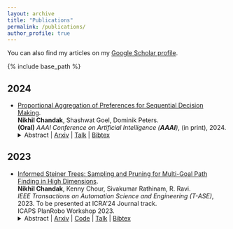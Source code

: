 ```yaml
---
layout: archive
title: "Publications"
permalink: /publications/
author_profile: true
---
```




<style>

table {
  margin-bottom: 1rem;
  width: 100%;
  font-size: 85%;
  border: 0px solid $border-color;
  border-collapse: collapse;
}

td,
th {
  padding:  1rem .25rem;
  border: 0px solid $border-color;
}

th {
  text-align: left;
}

tbody tr:nth-child(odd) td,
tbody tr:nth-child(odd) th {
  background-color: transparent;
}

.message {
  /* background-color: transparent; */
  background-color: #f8f8f8; /* Light grey background */
  border-left: 4px solid #2c3e50; /* Vertical line to the left */
  padding: 15px; /* Adds space inside the borders */
  margin: 10px 0; /* Adds space outside the borders */
}

paper {
 color: #; 
 font-weight:bold;
}


/* #bibtex-chandak2023informed */
.bibtex {
  display: none; /* Keeps the BibTex hidden by default */
  background-color: #f9f9f9; /* Light background for the BibTex block */
  border: 1px solid #ddd; /* Adds a border around the BibTex block */
  padding: 10px; /* Adds space inside the BibTex block */
  margin-top: 10px; /* Adds space above the BibTex block */
  white-space: pre-wrap; /* Preserves formatting and wraps text */
  font-family: "Courier New", monospace; /* Sets font to monospace for code-like appearance */
}
/*
#bibtex-chandak2023informed pre {
  margin: 5px; /* Removes default margin from pre tag */
}
*/

</style>


You can also find my articles on my
<a href="https://scholar.google.com/citations?user=8_lfEOsAAAAJ&hl=en"> Google Scholar profile</a>.

<!--
{% include base_path %}

{% for post in site.publications reversed %}
  {% include archive-single.html %}
{% endfor %}
-->


{% include base_path %}

## <a name="year2024"></a> 2024  

* [Proportional Aggregation of Preferences for Sequential Decision Making](https://arxiv.org/abs/2306.14858).     
    **Nikhil Chandak**, Shashwat Goel, Dominik Peters.\
    **(Oral)** <i>AAAI Conference on Artificial Intelligence (**AAAI**)</i>, (in print), 2024.
    <details>
                <summary>Abstract |  <a href="https://arxiv.org/abs/2306.14858">Arxiv</a> | <a href="https://youtu.be/kjZG89iDzuU">Talk</a> | <a href="javascript:void(0)" onclick="(function(target, id) { if ($('#' + id).css('display') == 'block') { $('#' + id).hide('fast'); $(target).text('Bibtex') } else { $('#' + id).show('fast'); $(target).text('Bibtex▲') } })(this, 'bibtex-chandak2023proportional');">Bibtex</a> </summary>   
                  <p class="message">
                  We study the problem of fair sequential decision making given voter preferences. In each round, a decision rule must choose a decision from a set of alternatives where each voter reports which of these alternatives they approve. Instead of going with the most popular choice in each round, we aim for proportional representation. We formalize this aim using axioms based on Proportional Justified Representation (PJR), which were proposed in the literature on multi-winner voting and were recently adapted to multi-issue decision making. The axioms require that every group of α% of the voters, if it agrees in every round (i.e., approves a common alternative), then those voters must approve at least α% of the decisions. A stronger version of the axioms requires that every group of α% of the voters that agrees in a β fraction of rounds must approve β⋅α% of the decisions. We show that three attractive voting rules satisfy axioms of this style. One of them (Sequential Phragmén) makes its decisions online, and the other two satisfy strengthened versions of the axioms but make decisions semi-online (Method of Equal Shares) or fully offline (Proportional Approval Voting). The first two are polynomial-time computable, and the latter is based on an NP-hard optimization, but it admits a polynomial-time local search algorithm that satisfies the same axiomatic properties. We present empirical results for these rules based on synthetic data and U.S. political elections. We also run experiments using the moral machine dataset about ethical dilemmas. We train preference models on user responses from different countries and let the models cast votes. We find that aggregating these votes using our rules leads to a more equal utility distribution across demographics than making decisions using a single global preference model.
                  </p>
              </details>           
    <!-- [[arXiv](https://arxiv.org/abs/2306.14858)] -->
    <!-- [<a href="https://arxiv.org/abs/2306.14858">Arxiv</a> | <a href="javascript:void(0)" onclick="(function(target, id) { if ($('#' + id).css('display') == 'block') { $('#' + id).hide('fast'); $(target).text('bibtex') } else { $('#' + id).show('fast'); $(target).text('bibtex▲') } })(this, 'bibtex-chandak2023proportional');">bibtex</a>] --> 
    <!-- [[code](https://github.com/lunjohnzhang/warehouse_env_gen_nca_public)]   -->  
<div id="bibtex-chandak2023proportional" class="bibtex" style="display:none">
<pre>@article{chandak2023proportional,
  title={Proportional Aggregation of Preferences for Sequential Decision Making},
  author={Chandak, Nikhil and Goel, Shashwat and Peters, Dominik},
  journal={arXiv preprint arXiv:2306.14858},
  year={2023}
}
</pre></div>

## <a name="year2023"></a> 2023  

* [Informed Steiner Trees: Sampling and Pruning for Multi-Goal Path Finding in High Dimensions](https://ieeexplore.ieee.org/abstract/document/10243500/).          
   **Nikhil Chandak**, Kenny Chour, Sivakumar Rathinam, R. Ravi.            
    <i>IEEE Transactions on Automation Science and Engineering (T-ASE)</i>, 2023. To be presented at ICRA'24 Journal track.  
    ICAPS PlanRobo Workshop 2023.
    <details>
                <summary>Abstract | <a href="https://arxiv.org/abs/2205.04548">Arxiv</a> | <a href="https://github.com/nikhilchandak/InformedSteinerTrees">Code</a> | <a href="https://youtu.be/-IcSHw5EfaU">Talk</a> | <a href="javascript:void(0)" onclick="(function(target, id) { if ($('#' + id).css('display') == 'block') { $('#' + id).hide('fast'); $(target).text('Bibtex') } else { $('#' + id).show('fast'); $(target).text('Bibtex▲') } })(this, 'bibtex-chandak2023informed');">Bibtex</a> </summary>   
                  <p class="message">
                  We interleave sampling based motion planning methods with pruning ideas from minimum spanning tree algorithms to develop a new approach for solving a Multi-Goal Path Finding (MGPF) problem in high dimensional spaces. The approach alternates between sampling points from selected regions in the search space and de-emphasizing regions that may not lead to good solutions for MGPF. Our approach provides an asymptotic, 2-approximation guarantee for MGPF. We also present extensive numerical results to illustrate the advantages of our proposed approach over uniform sampling in terms of the quality of the solutions found and computation speed. 
                  </p>
    </details>

<div id="bibtex-chandak2023informed" class="bibtex" style="display:none">
<pre>@article{chandak2023informed,
  title={Informed steiner trees: Sampling and pruning for multi-goal path finding in high dimensions},
  author={Chandak, Nikhil and Chour, Kenny and Rathinam, Sivakumar and Ravi, Ramamoorthi},
  journal={IEEE Transactions on Automation Science and Engineering},
  year={2023},
  publisher={IEEE}
}
</pre>
</div>

<!--
    [[arXiv](https://arxiv.org/abs/2205.04548)]
    [[code]()]
    [[ICAPS 2023 PlanRobo Workshop - Oral Talk](https://youtu.be/-IcSHw5EfaU)]        
    <!-- [[publisher](https://doi.org/10.1007/s10514-023-10148-y)] --> 
